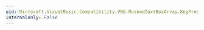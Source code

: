```yaml
---
uid: Microsoft.VisualBasic.Compatibility.VB6.MaskedTextBoxArray.KeyPress
internalonly: False
---
```

